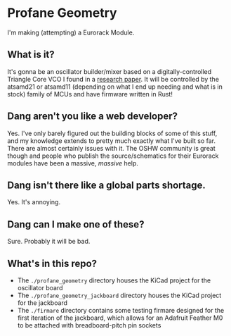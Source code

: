 # Profane Geometry

I'm making (attempting) a Eurorack Module.

## What is it?

It's gonna be an oscillator builder/mixer based on a digitally-controlled Triangle Core VCO I found in a [research paper](https://www.researchgate.net/figure/Voltage-controlled-triangle-signal-generator-circuit_fig1_276412272).
It will be controlled by the atsamd21 or atsamd11 (depending on what I end up needing and what is in stock) family of MCUs and have firmware written in Rust!

## Dang aren't you like a web developer?

Yes.
I've only barely figured out the building blocks of some of this stuff, and my knowledge extends to pretty much exactly what I've built so far.
There are almost certainly issues with it.
The OSHW community is great though and people who publish the source/schematics for their Eurorack modules have been a massive, _massive_ help.

## Dang isn't there like a global parts shortage.

Yes.
It's annoying.

## Dang can I make one of these?

Sure.
Probably it will be bad.

## What's in this repo?

- The `./profane_geometry` directory houses the KiCad project for the oscillator board
- The `./profane_geometry_jackboard` directory houses the KiCad project for the jackboard
- The `./firmare` directory contains some testing firmare designed for the first iteration of the jackboard, which allows for an Adafruit Feather M0 to be attached with breadboard-pitch pin sockets

